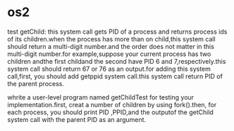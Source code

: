 # os2
test
getChild:
this system call gets PID of a process and returns process ids of its children.when the process has more than on child,this system call
should return a multi-digit number.and the order does not matter in this multi-digit number.for example,suppose your current process has
two children andthe first childand the second have PID 6 and 7,respectively.this system call should return 67 or 76 as an output.for 
adding this system call,first, you should add getppid system call.this system call return PID of the parent process.

whrite a user-level program named getChildTest for testing your implementation.first, creat a number of children by using fork().then,
for each process, you should print PID ,PPID,and the outputof the getChild system call with the parent PID as an argument.
